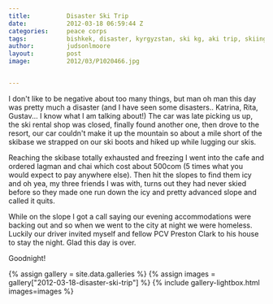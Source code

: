 ```yaml
---
title:			Disaster Ski Trip
date:			2012-03-18 06:59:44 Z
categories:		peace corps
tags:			bishkek, disaster, kyrgyzstan, ski kg, aki trip, skiing, tik
author:			judsonlmoore
layout:			post
image:			2012/03/P1020466.jpg


---
```


I don't like to be negative about too many things, but man oh man this day was pretty much a disaster (and I have seen some disasters.. Katrina, Rita, Gustav... I know what I am talking about!) The car was late picking us up, the ski rental shop was closed, finally found another one, then drove to the resort, our car couldn't make it up the mountain so about a mile short of the skibase we strapped on our ski boots and hiked up while lugging our skis.

Reaching the skibase totally exhausted and freezing I went into the cafe and ordered lagman and chai which cost about 500com (5 times what you would expect to pay anywhere else). Then hit the slopes to find them icy and oh yea, my three friends I was with, turns out they had never skied before so they made one run down the icy and pretty advanced slope and called it quits.

While on the slope I got a call saying our evening accommodations were backing out and so when we went to the city at night we were homeless. Luckily our driver invited myself and fellow PCV Preston Clark to his house to stay the night. Glad this day is over.

Goodnight!

{% assign gallery = site.data.galleries %}
{% assign images = gallery["2012-03-18-disaster-ski-trip"] %}
{% include gallery-lightbox.html images=images %}
